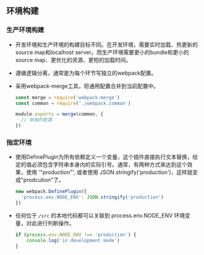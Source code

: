 ## 环境构建

### 生产环境构建

- 开发环境和生产环境的构建目标不同。在开发环境，需要实时加载、热更新的source map和localhost server。而生产环境需要更小的bundle和更小的source map、更优化的资源、更短的加载时间。

- 遵循逻辑分离，通常是为每个环节写独立的webpack配置。

- 采用webpack-merge工具，将通用配置合并到当前配置中。

  ```javascript
  const merge = require('webpack-merge')
  const common = require('./webpack.common')
  
  module.exports = merge(common, {
    // 单独的配置
  })
  ```

  

### 指定环境

- 使用DefinePlugin为所有依赖定义一个变量，这个插件直接执行文本替换，给定的值必须包含字符串本身内的实际引号。通常，有两种方式来达到这个效果，使用 '"production"', 或者使用 JSON.stringify('production')，这样就变成"prodcution"了。

  ```javascript
  new webpack.DefinePlugin({
    'process.env.NODE_ENV': JSON.stringify('production')
  })
  ```

- 任何位于 `/src` 的本地代码都可以关联到 process.env.NODE_ENV 环境变量，对此进行判断操作。

  ```javascript
  if (process.env.NODE_ENV !== 'production') {
      console.log('in development mode')
  }
  ```

  